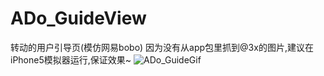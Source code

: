 # ADo_GuideView
转动的用户引导页(模仿网易bobo)
因为没有从app包里抓到@3x的图片,建议在iPhone5模拟器运行,保证效果~
![ADo_GuideGif](http://i.niupic.com/images/2015/05/05/55482ec62caef.gif)
